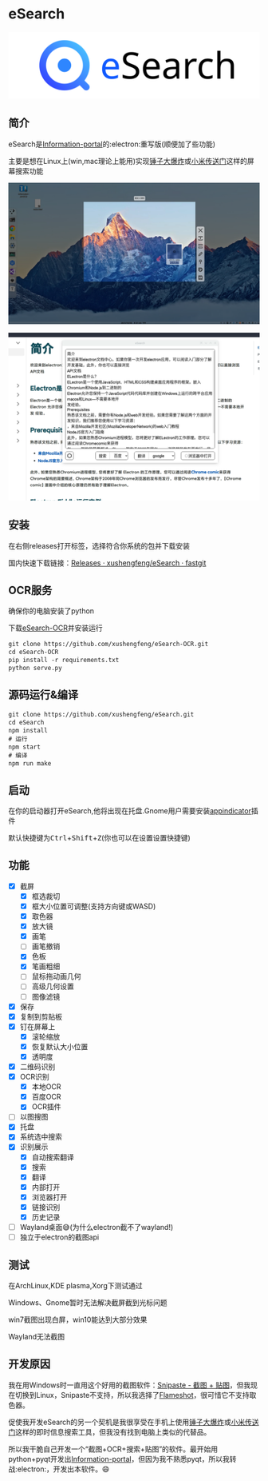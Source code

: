# eSearch

![](readme/title_photo.svg)

## 简介

eSearch是[Information-portal](https://github.com/xushengfeng/Information-portal.git)的:electron:重写版(顺便加了些功能)

主要是想在Linux上(win,mac理论上能用)实现[锤子大爆炸](https://www.smartisan.com/pr/videos/bigbang-introduction)或[小米传送门](https://www.miui.com/zt/miui9/index.html)这样的屏幕搜索功能

![1](readme/1.png)

![1](readme/2.png)

## 安装

在右侧releases打开标签，选择符合你系统的包并下载安装

国内快速下载链接：[Releases · xushengfeng/eSearch · fastgit](https://hub.fastgit.org/xushengfeng/eSearch/releases)

## OCR服务

确保你的电脑安装了python

下载[eSearch-OCR](https://github.com/xushengfeng/eSearch-OCR)并安装运行

```shell
git clone https://github.com/xushengfeng/eSearch-OCR.git
cd eSearch-OCR
pip install -r requirements.txt
python serve.py
```

## 源码运行&编译

```shell
git clone https://github.com/xushengfeng/eSearch.git
cd eSearch
npm install
# 运行
npm start
# 编译
npm run make
```

## 启动

在你的启动器打开eSearch,他将出现在托盘.Gnome用户需要安装[appindicator](https://extensions.gnome.org/extension/615/appindicator-support/)插件

默认快捷键为<kbd>Ctrl</kbd>+<kbd>Shift</kbd>+<kbd>Z</kbd>(你也可以在设置设置快捷键)

## 功能

- [x] 截屏
  - [x] 框选裁切
  - [x] 框大小位置可调整(支持方向键或WASD)
  - [x] 取色器
  - [x] 放大镜
  - [x] 画笔
  - [ ] 画笔撤销
  - [x] 色板
  - [x] 笔画粗细
  - [ ] 鼠标拖动画几何
  - [ ] 高级几何设置
  - [ ] 图像滤镜
- [x] 保存
- [x] 复制到剪贴板
- [x] 钉在屏幕上
  - [x] 滚轮缩放
  - [x] 恢复默认大小位置
  - [x] 透明度
- [x] 二维码识别
- [x] OCR识别
  - [x] 本地OCR
  - [x] 百度OCR
  - [x] OCR插件
- [ ] 以图搜图
- [x] 托盘
- [x] 系统选中搜索
- [x] 识别展示
  - [x] 自动搜索翻译
  - [x] 搜索
  - [x] 翻译
  - [x] 内部打开
  - [x] 浏览器打开
  - [x] 链接识别
  - [x] 历史记录
- [ ] Wayland桌面:sweat_smile:(为什么electron截不了wayland!)
- [ ] 独立于electron的截图api

## 测试

在ArchLinux,KDE plasma,Xorg下测试通过

Windows、Gnome暂时无法解决截屏截到光标问题

win7截图出现白屏，win10能达到大部分效果

Wayland无法截图

## 开发原因

我在用Windows时一直用这个好用的截图软件：[Snipaste - 截图 + 贴图](https://zh.snipaste.com/)，但我现在切换到Linux，Snipaste不支持，所以我选择了[Flameshot](https://flameshot.org/)，很可惜它不支持取色器。

促使我开发eSearch的另一个契机是我很享受在手机上使用[锤子大爆炸](https://www.smartisan.com/pr/videos/bigbang-introduction)或[小米传送门](https://www.miui.com/zt/miui9/index.html)这样的即时信息搜索工具，但我没有找到电脑上类似的代替品。

所以我干脆自己开发一个“截图+OCR+搜索+贴图”的软件。最开始用python+pyqt开发出[Information-portal](https://github.com/xushengfeng/Information-portal.git)，但因为我不熟悉pyqt，所以我转战:electron:，开发出本软件。:smile:
